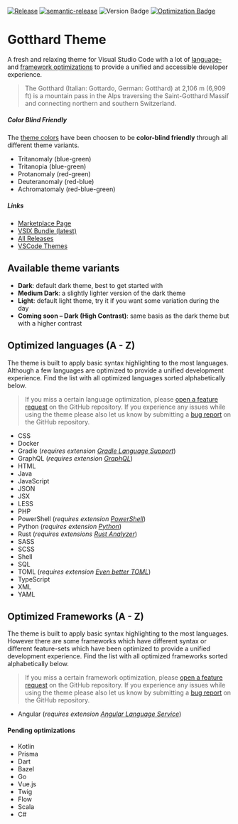 [![Release](https://github.com/janbiasi/vscode-gotthard-theme/actions/workflows/release.yml/badge.svg)](https://github.com/janbiasi/vscode-gotthard-theme/actions/workflows/release.yml) [![semantic-release](https://img.shields.io/badge/%20%20%F0%9F%93%A6%F0%9F%9A%80-semantic--release-e10079.svg)](https://github.com/semantic-release/semantic-release)
![Version Badge](https://img.shields.io/vscode-marketplace/v/janbiasi.gotthard-theme.svg) [![Optimization Badge](https://img.shields.io/badge/Optimized%20Languages%20%26%20Tools-21-orange.svg)](https://img.shields.io/badge/Optimized%20Languages%20%26%20Tools-21-orange)

# Gotthard Theme

A fresh and relaxing theme for Visual Studio Code with a lot of [language-](#optimized-languages-a---z) and [framework optimizations](#optimized-frameworks-a---z) to provide a unified and accessible developer experience.

> The Gotthard (Italian: Gottardo, German: Gotthard) at 2,106 m (6,909 ft) is a mountain pass in the Alps traversing the Saint-Gotthard Massif and connecting northern and southern Switzerland.

##### Color Blind Friendly

The [theme colors](https://github.com/janbiasi/vscode-gotthard-theme/blob/main/docs/COLORS.md) have been choosen to be **color-blind friendly** through all different theme variants.

- Tritanomaly (blue-green)
- Tritanopia (blue-green)
- Protanomaly (red-green)
- Deuteranomaly (red-blue)
- Achromatomaly (red-blue-green)

##### Links

- [Marketplace Page](https://marketplace.visualstudio.com/items?itemName=janbiasi.gotthard-theme)
- [VSIX Bundle (latest)](https://github.com/janbiasi/vscode-gotthard-theme/tree/main/bin)
- [All Releases](https://github.com/janbiasi/vscode-gotthard-theme/releases)
- [VSCode Themes](https://vscodethemes.com/e/JanBiasi.gotthard-theme)

## Available theme variants

- **Dark**: default dark theme, best to get started with
- **Medium Dark**: a slightly lighter version of the dark theme
- **Light**: default light theme, try it if you want some variation during the day
- **Coming soon – Dark (High Contrast)**: same basis as the dark theme but with a higher contrast

## Optimized languages (A - Z)

The theme is built to apply basic syntax highlighting to the most languages. Although a few languages are optimized to provide a unified development experience. Find the list with all optimized languages sorted alphabetically below.

> If you miss a certain language optimization, please [open a feature request](https://github.com/janbiasi/vscode-gotthard-theme/issues/new?assignees=&labels=language-optimization&template=language-optimization.md&title=Language+Optimization+%E2%80%93+%3Clanguage%3E) on the GitHub repository. If you experience any issues while using the theme please also let us know by submitting a [bug report](https://github.com/janbiasi/vscode-gotthard-theme/issues/new?assignees=&labels=bug&template=bug-report.md&title=Issue+with+...) on the GitHub repository.

- CSS
- Docker
- Gradle (_requires extension [Gradle Language Support](https://marketplace.visualstudio.com/items?itemName=naco-siren.gradle-language)_)
- GraphQL (_requires extension [GraphQL](https://marketplace.visualstudio.com/items?itemName=GraphQL.vscode-graphql)_)
- HTML
- Java
- JavaScript
- JSON
- JSX
- LESS
- PHP
- PowerShell (_requires extension [PowerShell](https://marketplace.visualstudio.com/items?itemName=ms-vscode.PowerShell)_)
- Python (_requires extension [Python](https://marketplace.visualstudio.com/items?itemName=ms-python.python)_)
- Rust (_requires extensions [Rust Analyzer](https://marketplace.visualstudio.com/items?itemName=rust-lang.rust-analyzer)_)
- SASS
- SCSS
- Shell
- SQL
- TOML (_requires extension [Even better TOML](https://marketplace.visualstudio.com/items?itemName=tamasfe.even-better-toml)_)
- TypeScript
- XML
- YAML

## Optimized Frameworks (A - Z)

The theme is built to apply basic syntax highlighting to the most languages. However there are some frameworks which have different syntax or different feature-sets which have been optimized to provide a unified development experience. Find the list with all optimized frameworks sorted alphabetically below.

> If you miss a certain framework optimization, please [open a feature request](https://github.com/janbiasi/vscode-gotthard-theme/issues/new?assignees=&labels=framework-optimization&template=framework-optimization.md&title=Framework+Optimization+%E2%80%93+%3Clanguage%3E) on the GitHub repository. If you experience any issues while using the theme please also let us know by submitting a [bug report](https://github.com/janbiasi/vscode-gotthard-theme/issues/new?assignees=&labels=bug&template=bug-report.md&title=Issue+with+...) on the GitHub repository.

- Angular (_requires extension [Angular Language Service](https://marketplace.visualstudio.com/items?itemName=Angular.ng-template)_)

#### Pending optimizations

- Kotlin
- Prisma
- Dart
- Bazel
- Go
- Vue.js
- Twig
- Flow
- Scala
- C#
